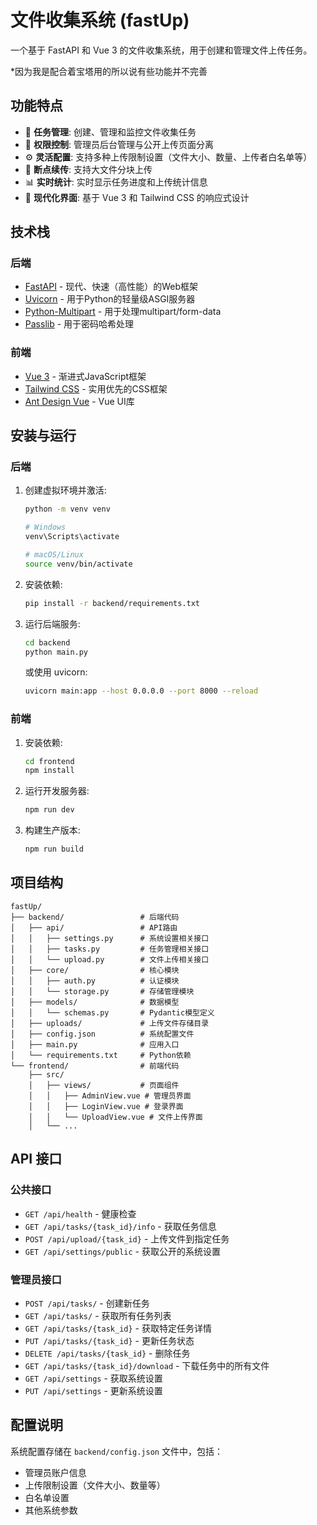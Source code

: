 # 文件收集系统 (fastUp)

一个基于 FastAPI 和 Vue 3 的文件收集系统，用于创建和管理文件上传任务。

*因为我是配合着宝塔用的所以说有些功能并不完善

## 功能特点

- 📁 **任务管理**: 创建、管理和监控文件收集任务
- 🔐 **权限控制**: 管理员后台管理与公开上传页面分离
- ⚙️ **灵活配置**: 支持多种上传限制设置（文件大小、数量、上传者白名单等）
- 🔄 **断点续传**: 支持大文件分块上传
- 📊 **实时统计**: 实时显示任务进度和上传统计信息
- 🎨 **现代化界面**: 基于 Vue 3 和 Tailwind CSS 的响应式设计

## 技术栈

### 后端
- [FastAPI](https://fastapi.tiangolo.com/) - 现代、快速（高性能）的Web框架
- [Uvicorn](https://www.uvicorn.org/) - 用于Python的轻量级ASGI服务器
- [Python-Multipart](https://github.com/andrew-d/python-multipart) - 用于处理multipart/form-data
- [Passlib](https://passlib.readthedocs.io/en/stable/) - 用于密码哈希处理

### 前端
- [Vue 3](https://v3.vuejs.org/) - 渐进式JavaScript框架
- [Tailwind CSS](https://tailwindcss.com/) - 实用优先的CSS框架
- [Ant Design Vue](https://www.antdv.com/) - Vue UI库

## 安装与运行

### 后端

1. 创建虚拟环境并激活:
   ```bash
   python -m venv venv
   
   # Windows
   venv\Scripts\activate
   
   # macOS/Linux
   source venv/bin/activate
   ```

2. 安装依赖:
   ```bash
   pip install -r backend/requirements.txt
   ```

3. 运行后端服务:
   ```bash
   cd backend
   python main.py
   ```
   
   或使用 uvicorn:
   ```bash
   uvicorn main:app --host 0.0.0.0 --port 8000 --reload
   ```

### 前端

1. 安装依赖:
   ```bash
   cd frontend
   npm install
   ```

2. 运行开发服务器:
   ```bash
   npm run dev
   ```

3. 构建生产版本:
   ```bash
   npm run build
   ```

## 项目结构

```
fastUp/
├── backend/                 # 后端代码
│   ├── api/                 # API路由
│   │   ├── settings.py      # 系统设置相关接口
│   │   ├── tasks.py         # 任务管理相关接口
│   │   └── upload.py        # 文件上传相关接口
│   ├── core/                # 核心模块
│   │   ├── auth.py          # 认证模块
│   │   └── storage.py       # 存储管理模块
│   ├── models/              # 数据模型
│   │   └── schemas.py       # Pydantic模型定义
│   ├── uploads/             # 上传文件存储目录
│   ├── config.json          # 系统配置文件
│   ├── main.py              # 应用入口
│   └── requirements.txt     # Python依赖
└── frontend/                # 前端代码
    ├── src/
    │   ├── views/           # 页面组件
    │   │   ├── AdminView.vue # 管理员界面
    │   │   ├── LoginView.vue # 登录界面
    │   │   └── UploadView.vue # 文件上传界面
    │   └── ...
```

## API 接口

### 公共接口
- `GET /api/health` - 健康检查
- `GET /api/tasks/{task_id}/info` - 获取任务信息
- `POST /api/upload/{task_id}` - 上传文件到指定任务
- `GET /api/settings/public` - 获取公开的系统设置

### 管理员接口
- `POST /api/tasks/` - 创建新任务
- `GET /api/tasks/` - 获取所有任务列表
- `GET /api/tasks/{task_id}` - 获取特定任务详情
- `PUT /api/tasks/{task_id}` - 更新任务状态
- `DELETE /api/tasks/{task_id}` - 删除任务
- `GET /api/tasks/{task_id}/download` - 下载任务中的所有文件
- `GET /api/settings` - 获取系统设置
- `PUT /api/settings` - 更新系统设置

## 配置说明

系统配置存储在 `backend/config.json` 文件中，包括：

- 管理员账户信息
- 上传限制设置（文件大小、数量等）
- 白名单设置
- 其他系统参数

